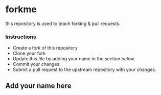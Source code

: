 # forkme
this repository is used to teach forking &amp; pull requests.

### Instructions

- Create a fork of this repository
- Clone your fork
- Update this file by adding your name in the section below.
- Commit your changes.
- Submit a pull request to the upstream repository with your changes.

## Add your name here